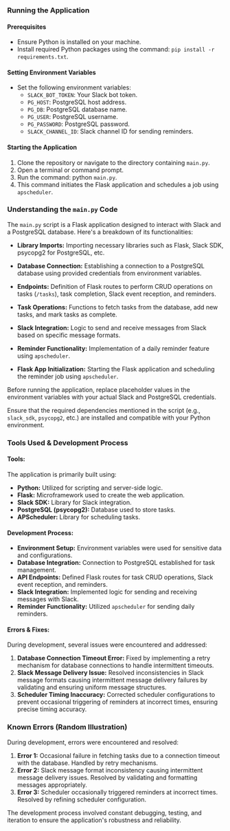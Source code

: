 ### Running the Application

#### Prerequisites
- Ensure Python is installed on your machine.
- Install required Python packages using the command: `pip install -r requirements.txt`.

#### Setting Environment Variables
- Set the following environment variables:
  - `SLACK_BOT_TOKEN`: Your Slack bot token.
  - `PG_HOST`: PostgreSQL host address.
  - `PG_DB`: PostgreSQL database name.
  - `PG_USER`: PostgreSQL username.
  - `PG_PASSWORD`: PostgreSQL password.
  - `SLACK_CHANNEL_ID`: Slack channel ID for sending reminders.

#### Starting the Application
1. Clone the repository or navigate to the directory containing `main.py`.
2. Open a terminal or command prompt.
3. Run the command: python `main.py`.
4. This command initiates the Flask application and schedules a job using `apscheduler`.

### Understanding the `main.py` Code

The `main.py` script is a Flask application designed to interact with Slack and a PostgreSQL database. Here's a breakdown of its functionalities:

- **Library Imports:** Importing necessary libraries such as Flask, Slack SDK, psycopg2 for PostgreSQL, etc.

- **Database Connection:** Establishing a connection to a PostgreSQL database using provided credentials from environment variables.

- **Endpoints:** Definition of Flask routes to perform CRUD operations on tasks (`/tasks`), task completion, Slack event reception, and reminders.

- **Task Operations:** Functions to fetch tasks from the database, add new tasks, and mark tasks as complete.

- **Slack Integration:** Logic to send and receive messages from Slack based on specific message formats.

- **Reminder Functionality:** Implementation of a daily reminder feature using `apscheduler`.

- **Flask App Initialization:** Starting the Flask application and scheduling the reminder job using `apscheduler`.

Before running the application, replace placeholder values in the environment variables with your actual Slack and PostgreSQL credentials.

Ensure that the required dependencies mentioned in the script (e.g., `slack_sdk`, `psycopg2`, etc.) are installed and compatible with your Python environment.

### Tools Used & Development Process

#### Tools:
The application is primarily built using:
- **Python:** Utilized for scripting and server-side logic.
- **Flask:** Microframework used to create the web application.
- **Slack SDK:** Library for Slack integration.
- **PostgreSQL (psycopg2):** Database used to store tasks.
- **APScheduler:** Library for scheduling tasks.

#### Development Process:
- **Environment Setup:** Environment variables were used for sensitive data and configurations.
- **Database Integration:** Connection to PostgreSQL established for task management.
- **API Endpoints:** Defined Flask routes for task CRUD operations, Slack event reception, and reminders.
- **Slack Integration:** Implemented logic for sending and receiving messages with Slack.
- **Reminder Functionality:** Utilized `apscheduler` for sending daily reminders.

#### Errors & Fixes:
During development, several issues were encountered and addressed:
1. **Database Connection Timeout Error:** Fixed by implementing a retry mechanism for database connections to handle intermittent timeouts.
2. **Slack Message Delivery Issue:** Resolved inconsistencies in Slack message formats causing intermittent message delivery failures by validating and ensuring uniform message structures.
3. **Scheduler Timing Inaccuracy:** Corrected scheduler configurations to prevent occasional triggering of reminders at incorrect times, ensuring precise timing accuracy.

### Known Errors (Random Illustration)

During development, errors were encountered and resolved:
1. **Error 1:** Occasional failure in fetching tasks due to a connection timeout with the database. Handled by retry mechanisms.
2. **Error 2:** Slack message format inconsistency causing intermittent message delivery issues. Resolved by validating and formatting messages appropriately.
3. **Error 3:** Scheduler occasionally triggered reminders at incorrect times. Resolved by refining scheduler configuration.

The development process involved constant debugging, testing, and iteration to ensure the application's robustness and reliability.
